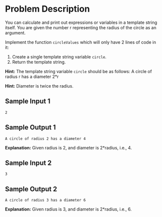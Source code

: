 # Problem Description

You can calculate and print out expressions or variables in a template string itself. You are given the number r representing the radius of the circle as an argument.

Implement the function `circleValues` which will only have 2 lines of code in it:

1. Create a single template string variable `circle`.
2. Return the template string.

**Hint:** The template string variable `circle` should be as follows: A circle of radius r has a diameter 2*r

**Hint:** Diameter is twice the radius.

## Sample Input 1
```plaintext
2
```

## Sample Output 1
```plaintext
A circle of radius 2 has a diameter 4
```

**Explanation:**
Given radius is 2, and diameter is 2*radius, i.e., 4.

## Sample Input 2
```plaintext
3
```

## Sample Output 2
```plaintext
A circle of radius 3 has a diameter 6
```

**Explanation:**
Given radius is 3, and diameter is 2*radius, i.e., 6.
